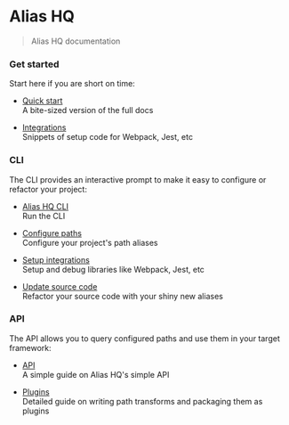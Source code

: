 # Alias HQ

> Alias HQ documentation

### Get started

Start here if you are short on time:

- [Quick start](quick-start.md)
  <br>A bite-sized version of the full docs

- [Integrations](integrations.md)
  <br>Snippets of setup code for Webpack, Jest, etc 

### CLI

The CLI provides an interactive prompt to make it easy to configure or refactor your project:

- [Alias HQ CLI](cli/cli.md) 
  <br>Run the CLI

- [Configure paths](cli/paths.md) 
  <br>Configure your project's path aliases

- [Setup integrations](cli/integrations.md)
  <br>Setup and debug libraries like Webpack, Jest, etc

- [Update source code](cli/source.md)
  <br>Refactor your source code with your shiny new aliases

### API

The API allows you to query configured paths and use them in your target framework:

- [API](api/api.md)
  <br>A simple guide on Alias HQ's simple API

- [Plugins](api/plugins.md)
  <br>Detailed guide on writing path transforms and packaging them as plugins
